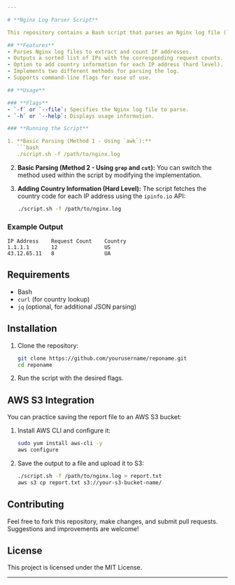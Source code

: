 ```yaml
---

# **Nginx Log Parser Script**

This repository contains a Bash script that parses an Nginx log file (`nginx.log`) and generates a report of IP addresses, the number of requests from each IP, and optionally, the country associated with each IP address.

## **Features**
- Parses Nginx log files to extract and count IP addresses.
- Outputs a sorted list of IPs with the corresponding request counts.
- Option to add country information for each IP address (hard level).
- Implements two different methods for parsing the log.
- Supports command-line flags for ease of use.

## **Usage**

### **Flags**
- `-f` or `--file`: Specifies the Nginx log file to parse.
- `-h` or `--help`: Displays usage information.

### **Running the Script**

1. **Basic Parsing (Method 1 - Using `awk`):**
   ```bash
   ./script.sh -f /path/to/nginx.log
   ```

2. **Basic Parsing (Method 2 - Using `grep` and `cut`):**
   You can switch the method used within the script by modifying the implementation.

3. **Adding Country Information (Hard Level):**
   The script fetches the country code for each IP address using the `ipinfo.io` API:
   ```bash
   ./script.sh -f /path/to/nginx.log
   ```

### **Example Output**
```
IP Address    Request Count    Country
1.1.1.1       12               US
43.12.65.11   8                UA
```

## **Requirements**
- Bash
- `curl` (for country lookup)
- `jq` (optional, for additional JSON parsing)
  
## **Installation**

1. Clone the repository:
   ```bash
   git clone https://github.com/yourusername/reponame.git
   cd reponame
   ```

2. Run the script with the desired flags.

## **AWS S3 Integration**
You can practice saving the report file to an AWS S3 bucket:
1. Install AWS CLI and configure it:
   ```bash
   sudo yum install aws-cli -y
   aws configure
   ```
2. Save the output to a file and upload it to S3:
   ```bash
   ./script.sh -f /path/to/nginx.log > report.txt
   aws s3 cp report.txt s3://your-s3-bucket-name/
   ```

## **Contributing**
Feel free to fork this repository, make changes, and submit pull requests. Suggestions and improvements are welcome!

## **License**
This project is licensed under the MIT License.

---
```

